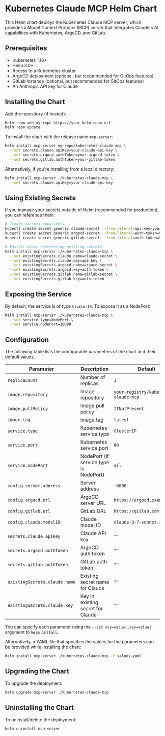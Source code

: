 # Kubernetes Claude MCP Helm Chart

This Helm chart deploys the Kubernetes Claude MCP server, which provides a Model Context Protocol (MCP) server that integrates Claude's AI capabilities with Kubernetes, ArgoCD, and GitLab.

## Prerequisites

- Kubernetes 1.16+
- Helm 3.0+
- Access to a Kubernetes cluster
- ArgoCD deployment (optional, but recommended for GitOps features)
- GitLab instance (optional, but recommended for GitOps features)
- An Anthropic API key for Claude

## Installing the Chart

Add the repository (if hosted):

```bash
helm repo add my-repo https://your-helm-repo-url
helm repo update
```

To install the chart with the release name `mcp-server`:

```bash
helm install mcp-server my-repo/kubernetes-claude-mcp \
  --set secrets.claude.apiKey=your-claude-api-key \
  --set secrets.argocd.authToken=your-argocd-token \
  --set secrets.gitlab.authToken=your-gitlab-token
```

Alternatively, if you're installing from a local directory:

```bash
helm install mcp-server ./kubernetes-claude-mcp \
  --set secrets.claude.apiKey=your-claude-api-key
```

## Using Existing Secrets

If you manage your secrets outside of Helm (recommended for production), you can reference them:

```bash
# Create secrets separately
kubectl create secret generic claude-secret --from-literal=api-key=your-claude-api-key
kubectl create secret generic argocd-secret --from-literal=auth-token=your-argocd-token
kubectl create secret generic gitlab-secret --from-literal=auth-token=your-gitlab-token

# Install chart referencing existing secrets
helm install mcp-server ./kubernetes-claude-mcp \
  --set existingSecrets.claude.name=claude-secret \
  --set existingSecrets.claude.key=api-key \
  --set existingSecrets.argocd.name=argocd-secret \
  --set existingSecrets.argocd.key=auth-token \
  --set existingSecrets.gitlab.name=gitlab-secret \
  --set existingSecrets.gitlab.key=auth-token
```

## Exposing the Service

By default, the service is of type `ClusterIP`. To expose it as a NodePort:

```bash
helm install mcp-server ./kubernetes-claude-mcp \
  --set service.type=NodePort \
  --set service.nodePort=30080
```

## Configuration

The following table lists the configurable parameters of the chart and their default values.

| Parameter | Description | Default |
| --------- | ----------- | ------- |
| `replicaCount` | Number of replicas | `1` |
| `image.repository` | Image repository | `your-registry/kubernetes-claude-mcp` |
| `image.pullPolicy` | Image pull policy | `IfNotPresent` |
| `image.tag` | Image tag | `latest` |
| `service.type` | Kubernetes service type | `ClusterIP` |
| `service.port` | Kubernetes service port | `80` |
| `service.nodePort` | NodePort (if service.type is NodePort) | `nil` |
| `config.server.address` | Server address | `:8080` |
| `config.argocd.url` | ArgoCD server URL | `https://argocd.example.com` |
| `config.gitlab.url` | GitLab URL | `https://gitlab.com` |
| `config.claude.modelID` | Claude model ID | `claude-3-7-sonnet-20250219` |
| `secrets.claude.apiKey` | Claude API key | `""` |
| `secrets.argocd.authToken` | ArgoCD auth token | `""` |
| `secrets.gitlab.authToken` | GitLab auth token | `""` |
| `existingSecrets.claude.name` | Existing secret name for Claude | `""` |
| `existingSecrets.claude.key` | Key in existing secret for Claude | `""` |

You can specify each parameter using the `--set key=value[,key=value]` argument to `helm install`.

Alternatively, a YAML file that specifies the values for the parameters can be provided while installing the chart:

```bash
helm install mcp-server ./kubernetes-claude-mcp -f values.yaml
```

## Upgrading the Chart

To upgrade the deployment:

```bash
helm upgrade mcp-server ./kubernetes-claude-mcp
```

## Uninstalling the Chart

To uninstall/delete the deployment:

```bash
helm uninstall mcp-server
```